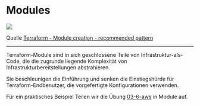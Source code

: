 # Modules

![](https://developer.hashicorp.com/_next/image?url=https%3A%2F%2Fcontent.hashicorp.com%2Fapi%2Fassets%3Fproduct%3Dtutorials%26version%3Dmain%26asset%3Dpublic%252Fimg%252Fterraform%252Frecommended-patterns%252Fnetwork-module.png%26width%3D3305%26height%3D1676&w=3840&q=75&dpl=dpl_GALqHaXkWTJP2WQZx1hTcX21A5MZ)

Quelle [Terraform - Module creation - recommended pattern](https://developer.hashicorp.com/terraform/tutorials/modules/pattern-module-creation)

- - -

Terraform-Module sind in sich geschlossene Teile von Infrastruktur-als-Code, die die zugrunde liegende Komplexität von Infrastrukturbereitstellungen abstrahieren. 

Sie beschleunigen die Einführung und senken die Einstiegshürde für Terraform-Endbenutzer, die vorgefertigte Konfigurationen verwenden.

Für ein praktisches Beispiel Teilen wir die Übung [03-6-aws](../03-6-aws) in Module auf.




